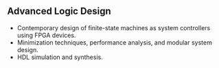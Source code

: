 ## Advanced Logic Design
- Contemporary design of finite-state machines as system controllers using FPGA devices.
- Minimization techniques, performance analysis, and modular system design.
- HDL simulation and synthesis.
